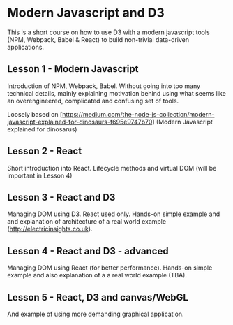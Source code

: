 # Modern Javascript and D3

This is a short course on how to use D3 with a modern javascript tools
(NPM, Webpack, Babel & React) to build non-trivial data-driven applications.

## Lesson 1 - Modern Javascript

Introduction of NPM, Webpack, Babel. Without going into too many
technical details, mainly explaining motivation behind using what seems like
an overengineered, complicated and confusing set of tools.

Loosely based on [https://medium.com/the-node-js-collection/modern-javascript-explained-for-dinosaurs-f695e9747b70]
(Modern Javascript explained for dinosarus)


## Lesson 2 - React

Short introduction into React. Lifecycle methods and virtual DOM (will be
important in Lesson 4)


## Lesson 3 - React and D3

Managing DOM using D3. React used only. Hands-on simple example and and explanation of architecture of a real world example (http://electricinsights.co.uk).


## Lesson 4 - React and D3 - advanced

Managing DOM using React (for better performance). Hands-on simple example and also explanation of a a real world example (TBA).


## Lesson 5 - React, D3 and canvas/WebGL

And example of using more demanding graphical application.
